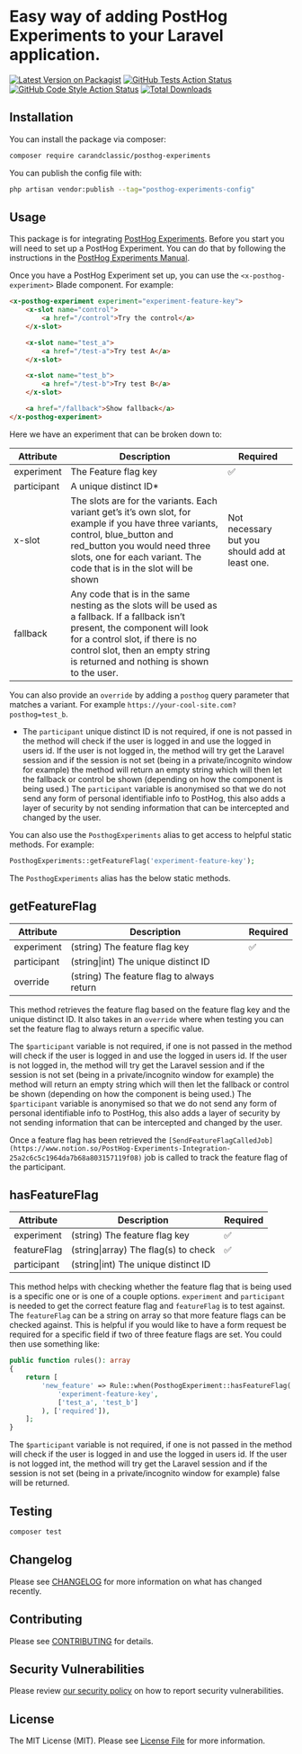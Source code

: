# Easy way of adding PostHog Experiments to your Laravel application.

[![Latest Version on Packagist](https://img.shields.io/packagist/v/carandclassic/posthog-experiments.svg?style=flat-square)](https://packagist.org/packages/carandclassic/posthog-experiments)
[![GitHub Tests Action Status](https://img.shields.io/github/workflow/status/carandclassic/posthog-experiments/run-tests?label=tests)](https://github.com/carandclassic/posthog-experiments/actions?query=workflow%3Arun-tests+branch%3Amain)
[![GitHub Code Style Action Status](https://img.shields.io/github/workflow/status/carandclassic/posthog-experiments/Fix%20PHP%20code%20style%20issues?label=code%20style)](https://github.com/carandclassic/posthog-experiments/actions?query=workflow%3A"Fix+PHP+code+style+issues"+branch%3Amain)
[![Total Downloads](https://img.shields.io/packagist/dt/carandclassic/posthog-experiments.svg?style=flat-square)](https://packagist.org/packages/carandclassic/posthog-experiments)

## Installation

You can install the package via composer:

```bash
composer require carandclassic/posthog-experiments
```

You can publish the config file with:

```bash
php artisan vendor:publish --tag="posthog-experiments-config"
```

## Usage

This package is for integrating [PostHog Experiments](https://posthog.com/manual/experimentation). Before you start you will need to set up a PostHog Experiment. You can do that by following the instructions in the [PostHog Experiments Manual](https://posthog.com/manual/experimentation).

Once you have a PostHog Experiment set up, you can use the `<x-posthog-experiment>` Blade component. For example:

```html
<x-posthog-experiment experiment="experiment-feature-key">
    <x-slot name="control">
        <a href="/control">Try the control</a>
    </x-slot>

    <x-slot name="test_a">
        <a href="/test-a">Try test A</a>
    </x-slot>

    <x-slot name="test_b">
        <a href="/test-b">Try test B</a>
    </x-slot>

    <a href="/fallback">Show fallback</a>
</x-posthog-experiment>
```

Here we have an experiment that can be broken down to:

| Attribute | Description | Required |
| --- | --- | --- |
| experiment | The Feature flag key | ✅ |
| participant | A unique distinct ID* |  |
| x-slot | The slots are for the variants. Each variant get’s it’s own slot, for example if you have three variants, control, blue_button and red_button you would need three slots, one for each variant. The code that is in the slot will be shown | Not necessary but you should add at least one. |
| fallback | Any code that is in the same nesting as the slots will be used as a fallback. If a fallback isn’t present, the component will look for a control slot, if there is no control slot, then an empty string is returned and nothing is shown to the user. |  |

You can also provide an `override` by adding a `posthog` query parameter that matches a variant. For example `https://your-cool-site.com?posthog=test_b`.

* The `participant` unique distinct ID is not required, if one is not passed in the method will check if the user is logged in and use the logged in users id. If the user is not logged in, the method will try get the Laravel session and if the session is not set (being in a private/incognito window for example) the method will return an empty string which will then let the fallback or control be shown (depending on how the component is being used.) The `participant` variable is anonymised so that we do not send any form of personal identifiable info to PostHog, this also adds a layer of security by not sending information that can be intercepted and changed by the user.

You can also use the `PosthogExperiments` alias to get access to helpful static methods. For example:

```php
PosthogExperiments::getFeatureFlag('experiment-feature-key');
```

The `PosthogExperiments` alias has the below static methods.

## getFeatureFlag

| Attribute | Description | Required |
| --- | --- | --- |
| experiment | (string) The feature flag key | ✅ |
| participant | (string\|int) The unique distinct ID |  |
| override | (string) The feature flag to always return |  |

This method retrieves the feature flag based on the feature flag key and the unique distinct ID. It also takes in an `override` where when testing you can set the feature flag to always return a specific value.

The `$participant` variable is not required, if one is not passed in the method will check if the user is logged in and use the logged in users id. If the user is not logged in, the method will try get the Laravel session and if the session is not set (being in a private/incognito window for example) the method will return an empty string which will then let the fallback or control be shown (depending on how the component is being used.) The `$participant` variable is anonymised so that we do not send any form of personal identifiable info to PostHog, this also adds a layer of security by not sending information that can be intercepted and changed by the user.

Once a feature flag has been retrieved the `[SendFeatureFlagCalledJob](https://www.notion.so/PostHog-Experiments-Integration-25a2c6c5c1964da7b68a803157119f08)` job is called to track the feature flag of the participant.

## hasFeatureFlag

| Attribute | Description | Required |
| --- | --- | --- |
| experiment | (string) The feature flag key | ✅ |
| featureFlag | (string\|array) The flag(s) to check | ✅ |
| participant | (string\|int) The unique distinct ID |  |

This method helps with checking whether the feature flag that is being used is a specific one or is one of a couple options. `experiment` and `participant` is needed to get the correct feature flag and `featureFlag` is to test against. The `featureFlag` can be a string on array so that more feature flags can be checked against. This is helpful if you would like to have a form request be required for a specific field if two of three feature flags are set. You could then use something like:

```php
public function rules(): array
{
    return [
        'new_feature' => Rule::when(PosthogExperiment::hasFeatureFlag(
            'experiment-feature-key',
            ['test_a', 'test_b']
        ), ['required']),
    ];
}
```

The `$participant` variable is not required, if one is not passed in the method will check if the user is logged in and use the logged in users id. If the user is not logged int, the method will try get the Laravel session and if the session is not set (being in a private/incognito window for example) false will be returned.

## Testing

```bash
composer test
```

## Changelog

Please see [CHANGELOG](CHANGELOG.md) for more information on what has changed recently.

## Contributing

Please see [CONTRIBUTING](CONTRIBUTING.md) for details.

## Security Vulnerabilities

Please review [our security policy](../../security/policy) on how to report security vulnerabilities.

## License

The MIT License (MIT). Please see [License File](LICENSE.md) for more information.
